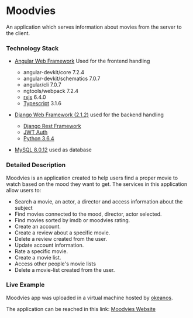 # Moodvies

An application which serves information about movies from the server to the client.

### Technology Stack

* [Angular Web Framework](https://angular.io/)  Used for the frontend handling
  * angular-devkit/core              7.2.4
  * angular-devkit/schematics        7.0.7
  * angular/cli                      7.0.7
  * ngtools/webpack                  7.2.4
  * [rxjs](https://www.learnrxjs.io/) 6.4.0
  * [Typescript](https://www.typescriptlang.org/)                        3.1.6
  
* [Django Web Framework (2.1.2)](https://www.djangoproject.com/) used for the backend handling
    * [Django Rest Framework](https://www.django-rest-framework.org/)
    * [JWT Auth](https://jwt.io/)
    * [Python 3.6.4](https://www.python.org/)
    
 * [MySQL 8.0.12](https://www.mysql.com/) used as database

### Detailed Description

Moodvies is an application created to help users find a proper movie to watch based on the mood 
they want to get. The services in this application allow users to:

* Search a movie, an actor, a director  and access information about the subject
* Find movies connected to the mood, director, actor selected. 
* Find movies sorted by imdb or moodvies rating.
* Create an account.
* Create a review about a specific movie.
* Delete a review created from the user.
* Update account information.
* Rate a specific movie.
* Create a movie list.
* Access other people's movie lists
* Delete a movie-list created from the user.

### Live Example 

Moodvies app was uploaded in a virtual machine hosted by [okeanos](https://okeanos.grnet.gr).

The application can be reached in this link: [Moodvies Website](https://snf-856718.vm.okeanos.grnet.gr/)

